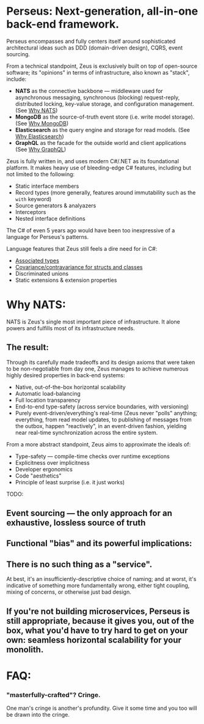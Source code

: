 # Perseus: Next-generation, all-in-one back-end framework.

Perseus encompasses and fully centers itself around sophisticated architectural ideas such as DDD (domain-driven design), CQRS, event sourcing.

From a technical standpoint, Zeus is exclusively built on top of open-source software; its "opinions" in terms of infrastructure, also known as "stack", include:
- **NATS** as the connective backbone — middleware used for asynchronous messaging, synchronous (blocking) request-reply, distributed locking, key-value storage, and configuration management. (See [Why NATS]())
- **MongoDB** as the source-of-truth event store (i.e. write model storage). (See [Why MongoDB]())
- **Elasticsearch** as the query engine and storage for read models. (See [Why Elasticsearch]())
- **GraphQL** as the facade for the outside world and client applications (See [Why GraphQL]())

Zeus is fully written in, and uses modern C#/.NET as its foundational platform.
It makes heavy use of bleeding-edge C# features, including but not limited to the following:
- Static interface members
- Record types (more generally, features around immutability such as the `with` keyword)
- Source generators & analyazers
- Interceptors
- Nested interface definitions

The C# of even 5 years ago would have been too inexpressive of a language for Perseus's patterns.

Language features that Zeus still feels a dire need for in C#:
- [Associated types](https://github.com/dotnet/csharplang/discussions/8710)
- [Covariance/contravariance for structs and classes](https://github.com/dotnet/csharplang/discussions/2498)
- Discriminated unions
- Static extensions & extension properties

# Why NATS:
NATS is Zeus's single most important piece of infrastructure. It alone powers and fulfills most of its infrastructure needs.

## The result:
Through its carefully made tradeoffs and its design axioms that were taken to be non-negotiable from day one, Zeus manages to achieve numerous highly desired properties in back-end systems:
- Native, out-of-the-box horizontal scalability
- Automatic load-balancing
- Full location transparency
- End-to-end type-safety (across service boundaries, with versioning)
- Purely event-driven/everything's real-time (Zeus never "polls" anything; everything, from read model updates, to publishing of messages from the outbox, happen "reactively", in an event-driven fashion, yielding near real-time synchronization across the entire system.

From a more abstract standpoint, Zeus aims to approximate the ideals of:
- Type-safety — compile-time checks over runtime exceptions
- Explicitness over implicitness
- Developer ergonomics
- Code "aesthetics"
- Principle of least surprise (i.e. it just works)

TODO:
## Event sourcing — the only approach for an exhaustive, lossless source of truth
## Functional "bias" and its powerful implications:
## There is no such thing as a "service".
At best, it's an insufficiently-descriptive choice of naming; and at worst, it's indicative of something more fundamentally wrong, either tight coupling, mixing of concerns, or otherwise just bad design.
## If you're not building microservices, Perseus is still appropriate, because it gives you, out of the box, what you'd have to try hard to get on your own: seamless horizontal scalability for your monolith.


# FAQ:
### "masterfully-crafted"? Cringe.
One man's cringe is another's profundity. Give it some time and you too will be drawn into the cringe.

